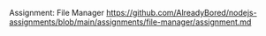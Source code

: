 Assignment: File Manager
https://github.com/AlreadyBored/nodejs-assignments/blob/main/assignments/file-manager/assignment.md
